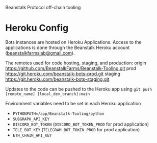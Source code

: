 Beanstalk Protocol off-chain tooling

# Heroku Config
Bots instances are hosted on Heroku Applications. Access to the applications is done through the Beanstalk Heroku account (beanstalkfarmslab@gmail.com).


The remotes used for code hosting, staging, and production:
origin	https://github.com/BeanstalkFarms/Beanstalk-Tooling.git
prod	https://git.heroku.com/beanstalk-bots-prod.git
staging	https://git.heroku.com/beanstalk-bots-staging.git

Updates to the code can be pushed to the Heroku app using `git push [remote_name] [local_dev_branch]:main`

Environment variables need to be set in each Heroku application
- `PYTHONPATH=/app/Beanstalk-Tooling/python`
- `SUBGRAPH_API_KEY`
- `DISCORD_BOT_TOKEN` (`DISCORD_BOT_TOKEN_PROD` for prod application)
- `TELE_BOT_KEY` (`TELEGRAM_BOT_TOKEN_PROD` for prod application)
- `ETH_CHAIN_API_KEY`